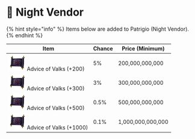 # 🏮 Night Vendor

{% hint style="info" %}
Items below are added to Patrigio (Night Vendor).
{% endhint %}

| Item                                                                                        | Chance | Price (Minimum)   |
| ------------------------------------------------------------------------------------------- | ------ | ----------------- |
| <img src="../.gitbook/assets/00017800.png" alt="" data-size="line"> Advice of Valks (+200)  | 5%     | 200,000,000,000   |
| <img src="../.gitbook/assets/00017800.png" alt="" data-size="line"> Advice of Valks (+300)  | 3%     | 300,000,000,000   |
| <img src="../.gitbook/assets/00017800.png" alt="" data-size="line"> Advice of Valks (+500)  | 0.5%   | 500,000,000,000   |
| <img src="../.gitbook/assets/00017800.png" alt="" data-size="line"> Advice of Valks (+1000) | 0.1%   | 1,000,000,000,000 |
